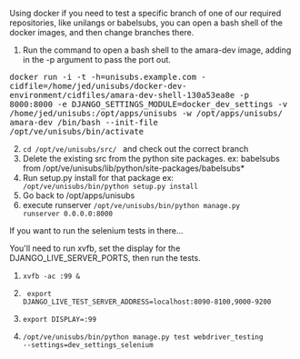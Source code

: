 Using docker if you need to test a specific branch of one of our required repositories, like unilangs or babelsubs, you can open a bash shell of the docker images, and then change branches there.

1. Run the command to open a bash shell to the amara-dev image, adding in the -p argument to pass the port out.

<tt>
docker run -i -t -h=unisubs.example.com 
-cidfile=/home/jed/unisubs/docker-dev-environment/cidfiles/amara-dev-shell-130a53ea8e 
-p 8000:8000 -e DJANGO_SETTINGS_MODULE=docker_dev_settings 
-v /home/jed/unisubs:/opt/apps/unisubs 
-w /opt/apps/unisubs/ amara-dev /bin/bash  
--init-file /opt/ve/unisubs/bin/activate
</tt>

2.  <code>cd /opt/ve/unisubs/src/<repo> </code> and check out the correct branch
3. Delete the existing src from the python site packages.
ex:  babelsubs from /opt/ve/unisubs/lib/python/site-packages/babelsubs*
4. Run setup.py install for that package
ex:  <code> /opt/ve/unisubs/bin/python setup.py install </code> 
5. Go back to /opt/apps/unisubs
6. execute runserver
<code>/opt/ve/unisubs/bin/python manage.py runserver 0.0.0.0:8000</code>

If you want to run the selenium tests in there...

You'll need to run xvfb, set the display for the DJANGO_LIVE_SERVER_PORTS, then run the tests.

1. <code>xvfb -ac :99 &</code>

2. <code> export DJANGO_LIVE_TEST_SERVER_ADDRESS=localhost:8090-8100,9000-9200 </code>

3. <code>export DISPLAY=:99</code>

4. <code>/opt/ve/unisubs/bin/python manage.py test webdriver_testing --settings=dev_settings_selenium </code>

